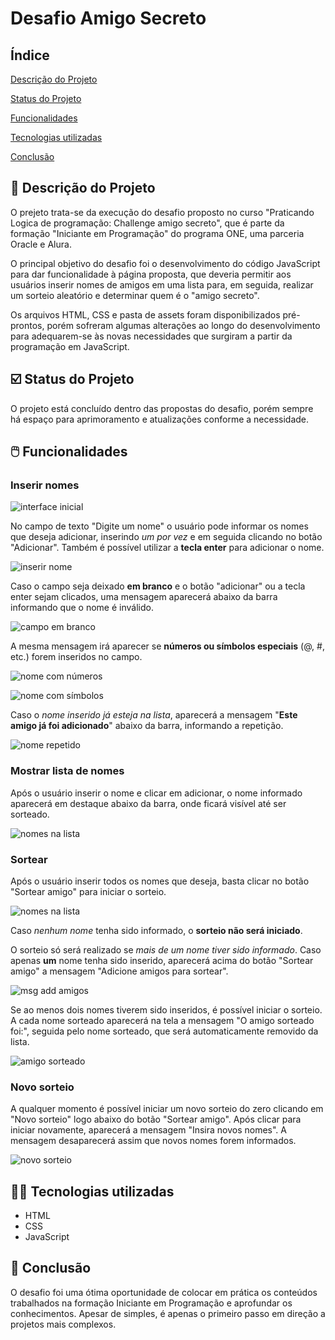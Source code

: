 # Desafio Amigo Secreto

## Índice

[Descrição do Projeto](#descrição-do-projeto)

[Status do Projeto](#status-do-projeto)

[Funcionalidades](#funcionalidades)

[Tecnologias utilizadas](#tecnologias-utilizadas)

[Conclusão](#conclusão)

## 📑 Descrição do Projeto

  O prejeto trata-se da execução do desafio proposto no curso "Praticando Logica de programação: Challenge amigo secreto", que é parte da formação "Iniciante em Programação" do programa ONE, uma parceria Oracle e Alura.
  
  O principal objetivo do desafio foi o desenvolvimento do código JavaScript para dar funcionalidade à página proposta, que deveria permitir aos usuários inserir nomes de amigos em uma lista para, em seguida, realizar um sorteio aleatório e determinar quem é o "amigo secreto".
  
  Os arquivos HTML, CSS e pasta de assets foram disponibilizados pré-prontos, porém sofreram algumas alterações ao longo do desenvolvimento para adequarem-se às novas necessidades que surgiram a partir da programação em JavaScript.

## ☑️ Status do Projeto

  O projeto está concluído dentro das propostas do desafio, porém sempre há espaço para aprimoramento e atualizações conforme a necessidade.

## 🖱️ Funcionalidades
### Inserir nomes

![interface inicial](https://github.com/user-attachments/assets/efc3a26d-e611-4f30-bc01-ec56048bb4df)

  No campo de texto "Digite um nome" o usuário pode informar os nomes que deseja adicionar, inserindo *um por vez* e em seguida clicando no botão "Adicionar". Também é possível utilizar a **tecla enter** para adicionar o nome.

  ![inserir nome](https://github.com/user-attachments/assets/0abc47b8-4b77-4c86-9ab6-cd3a4856e089)

  Caso o campo seja deixado **em branco** e o botão "adicionar" ou a tecla enter sejam clicados, uma mensagem aparecerá abaixo da barra informando que o nome é inválido.

![campo em branco](https://github.com/user-attachments/assets/adae4bb8-11e7-47f9-b9cf-f3eb95f95c7b)

  A mesma mensagem irá aparecer se **números ou símbolos especiais** (@, #, etc.) forem inseridos no campo.

![nome com números](https://github.com/user-attachments/assets/5d647235-dada-4ae6-8a64-f9b495fb4375)
  
![nome com símbolos](https://github.com/user-attachments/assets/994e72d4-2020-4335-8361-d54acb796ad8)

Caso o *nome inserido já esteja na lista*, aparecerá a mensagem "**Este amigo já foi adicionado**" abaixo da barra, informando a repetição.

![nome repetido](https://github.com/user-attachments/assets/fe3eb5d9-e1c9-41de-a827-f76dac2b9b1c)

### Mostrar lista de nomes

Após o usuário inserir o nome e clicar em adicionar, o nome informado aparecerá em destaque abaixo da barra, onde ficará visível até ser sorteado.

![nomes na lista](https://github.com/user-attachments/assets/754d96b3-9d3f-4a9c-b0b6-d7b26370d139)


### Sortear

Após o usuário inserir todos os nomes que deseja, basta clicar no botão "Sortear amigo" para iniciar o sorteio.

![nomes na lista](https://github.com/user-attachments/assets/447d6929-41dd-41c7-ac62-975f2649f4a3)

Caso *nenhum nome* tenha sido informado, o **sorteio não será iniciado**.

O sorteio só será realizado se *mais de um nome tiver sido informado*. Caso apenas **um** nome tenha sido inserido, aparecerá acima do botão "Sortear amigo" a mensagem "Adicione amigos para sortear". 

![msg add amigos](https://github.com/user-attachments/assets/782d1eba-894f-4155-856b-8d580ded2697)

Se ao menos dois nomes tiverem sido inseridos, é possível iniciar o sorteio. A cada nome sorteado aparecerá na tela a mensagem "O amigo sorteado foi:", seguida pelo nome sorteado, que será automaticamente removido da lista.

![amigo sorteado](https://github.com/user-attachments/assets/06a5cfe0-b829-4604-bdb4-10258f1edf34)

### Novo sorteio

A qualquer momento é possível iniciar um novo sorteio do zero clicando em "Novo sorteio" logo abaixo do botão "Sortear amigo". Após clicar para iniciar novamente, aparecerá a mensagem "Insira novos nomes". A mensagem desaparecerá assim que novos nomes forem informados.

![novo sorteio](https://github.com/user-attachments/assets/96474391-3108-4fcf-9fbf-fb307110f1dd)

## 👩‍💻 Tecnologias utilizadas

* HTML
* CSS
* JavaScript

## 🏁 Conclusão

O desafio foi uma ótima oportunidade de colocar em prática os conteúdos trabalhados na formação Iniciante em Programação e aprofundar os conhecimentos. Apesar de simples, é apenas o primeiro passo em direção a projetos mais complexos.
